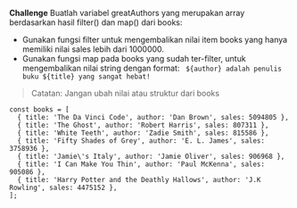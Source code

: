 
 **Challenge**
 Buatlah variabel greatAuthors yang merupakan array berdasarkan hasil filter() dan map() dari books:

 - Gunakan fungsi filter untuk mengembalikan nilai item books yang hanya
   memiliki nilai sales lebih dari 1000000. 
 - Gunakan fungsi map pada
   books yang sudah ter-filter, untuk mengembalikan nilai string dengan
   format:
    ` ${author} adalah penulis buku ${title} yang sangat hebat!`


 

>   Catatan: Jangan ubah nilai atau struktur dari books

 
```
const books = [
  { title: 'The Da Vinci Code', author: 'Dan Brown', sales: 5094805 },
  { title: 'The Ghost', author: 'Robert Harris', sales: 807311 },
  { title: 'White Teeth', author: 'Zadie Smith', sales: 815586 },
  { title: 'Fifty Shades of Grey', author: 'E. L. James', sales: 3758936 },
  { title: 'Jamie\'s Italy', author: 'Jamie Oliver', sales: 906968 },
  { title: 'I Can Make You Thin', author: 'Paul McKenna', sales: 905086 },
  { title: 'Harry Potter and the Deathly Hallows', author: 'J.K Rowling', sales: 4475152 },
];
```
